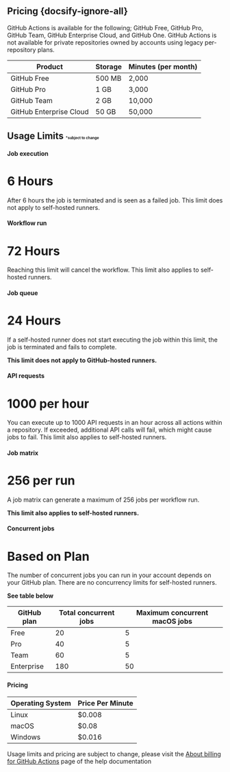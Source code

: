 ## Pricing {docsify-ignore-all}

<p class="custom-info-box">
GitHub Actions is available for the following; GitHub Free, GitHub Pro, GitHub Team, GitHub Enterprise Cloud, and GitHub One. GitHub Actions is not available for private repositories owned by accounts using legacy per-repository plans.
</p>

| Product                 | Storage | Minutes (per month) |
| ----------------------- | ------- | ------------------- |
| GitHub Free             | 500 MB  | 2,000               |
| GitHub Pro              | 1 GB    | 3,000               |
| GitHub Team             | 2 GB    | 10,000              |
| GitHub Enterprise Cloud | 50 GB   | 50,000              |

## Usage Limits <p style="font-size:.4em; display: inline">\*subject to change

<!-- tabs:start -->

#### **Job execution**

# 6 Hours

After 6 hours the job is terminated and is seen as a failed job. This limit does not apply to self-hosted runners.

#### **Workflow run**

# 72 Hours

Reaching this limit will cancel the workflow. This limit also applies to self-hosted runners.

#### **Job queue**

# 24 Hours

If a self-hosted runner does not start executing the job within this limit, the job is terminated and fails to complete.

**This limit does not apply to GitHub-hosted runners.**

#### **API requests**

# 1000 per hour

You can execute up to 1000 API requests in an hour across all actions within a repository. If exceeded, additional API calls will fail, which might cause jobs to fail. This limit also applies to self-hosted runners.

#### **Job matrix**

# 256 per run

A job matrix can generate a maximum of 256 jobs per workflow run.

**This limit also applies to self-hosted runners.**

#### **Concurrent jobs**

# Based on Plan

The number of concurrent jobs you can run in your account depends on your GitHub plan. There are no concurrency limits for self-hosted runners.

**See table below**

<!-- tabs:end -->

| GitHub plan | Total concurrent jobs | Maximum concurrent macOS jobs |
| ----------- | --------------------- | ----------------------------- |
| Free        | 20                    | 5                             |
| Pro         | 40                    | 5                             |
| Team        | 60                    | 5                             |
| Enterprise  | 180                   | 50                            |


#### Pricing
| Operating System | Price Per Minute |
| ----------- | --------------------- |
| Linux       | $0.008                |
| macOS       | $0.08                 |
| Windows     | $0.016                |

<p class="custom-danger-box">Usage limits and pricing are subject to change, please visit the <a href=https://help.github.com/en/github/setting-up-and-managing-billing-and-payments-on-github/about-billing-for-github-actions>About billing for GitHub Actions</a> page of the help documentation</p>

